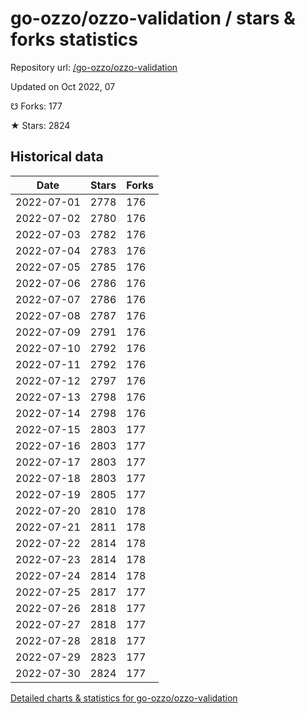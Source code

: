 # go-ozzo/ozzo-validation / stars & forks statistics

Repository url: [/go-ozzo/ozzo-validation](https://github.com/go-ozzo/ozzo-validation)

Updated on Oct 2022, 07

☋ Forks: 177

★ Stars: 2824

## Historical data
| Date | Stars | Forks |
|------|-------|-------|
| 2022-07-01 | 2778 | 176 | 
| 2022-07-02 | 2780 | 176 | 
| 2022-07-03 | 2782 | 176 | 
| 2022-07-04 | 2783 | 176 | 
| 2022-07-05 | 2785 | 176 | 
| 2022-07-06 | 2786 | 176 | 
| 2022-07-07 | 2786 | 176 | 
| 2022-07-08 | 2787 | 176 | 
| 2022-07-09 | 2791 | 176 | 
| 2022-07-10 | 2792 | 176 | 
| 2022-07-11 | 2792 | 176 | 
| 2022-07-12 | 2797 | 176 | 
| 2022-07-13 | 2798 | 176 | 
| 2022-07-14 | 2798 | 176 | 
| 2022-07-15 | 2803 | 177 | 
| 2022-07-16 | 2803 | 177 | 
| 2022-07-17 | 2803 | 177 | 
| 2022-07-18 | 2803 | 177 | 
| 2022-07-19 | 2805 | 177 | 
| 2022-07-20 | 2810 | 178 | 
| 2022-07-21 | 2811 | 178 | 
| 2022-07-22 | 2814 | 178 | 
| 2022-07-23 | 2814 | 178 | 
| 2022-07-24 | 2814 | 178 | 
| 2022-07-25 | 2817 | 177 | 
| 2022-07-26 | 2818 | 177 | 
| 2022-07-27 | 2818 | 177 | 
| 2022-07-28 | 2818 | 177 | 
| 2022-07-29 | 2823 | 177 | 
| 2022-07-30 | 2824 | 177 | 


[Detailed charts & statistics for go-ozzo/ozzo-validation](https://reviewgithub.com/rep/go-ozzo/ozzo-validation)
